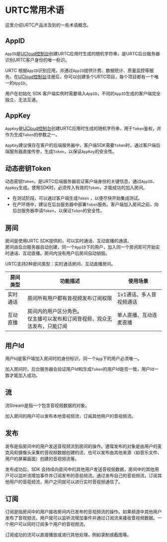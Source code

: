 # URTC常用术语

这里介绍URTC产品涉及到的一些术语概念。

## AppID

`AppID`是[UCloud控制台](https://console.ucloud.cn/)创建URTC应用时生成的随机字符串，是URTC后台服务器识别URTC客户身份的唯一标识。

URTC 根据`AppID`识别应用，并通过`AppID`提供计费、数据统计、质量监控等服务。在[UCloud控制台](https://console.ucloud.cn/)注册后，你可以创建多个URTC项目，每个项目都有一个唯一的`AppID`。

用户在初始化 SDK 客户端实例时需要填入`AppID`，不同的`AppID`生成的客户端完全独立，无法互通。

## AppKey

`AppKey`是[UCloud控制台](https://console.ucloud.cn/)创建URTC应用时生成的随机字符串，用于`Token`鉴权，并作为生成`Token`的参数之一。

`AppKey`建议保存在客户的后端服务器中，客户端SDK需要`Token`时，通过客户端后端服务器直接传参，生成`Token`，以保证`AppKey`的安全性。

##  动态密钥Token

动态密钥`Token`，是URTC后端服务器验证客户端身份的关键信息，通过`AppID`、`AppKey`生成。使用SDK时，必须传入有效的`Token`，才能成功的加入房间。
 - 在测试阶段，可以通过客户端生成`Token` ，以便尽快开始集成测试。    
 - 在产环境中，建议在后台服务器中部署`Token`服务。客户端加入房间之前，向后台服务器申请`Token`，以保证`Token`的安全性。    

## 房间

房间是使用URTC SDK提供的，可以实时通话、互动直播的通道。   
房间由后台服务器自动创建，同一个`AppID`下的用户，加入同一个房间即可开始实时通话、互动直播。房间内没有用户后房间自动销毁。    

URTC支持2种房间类型：实时通话房间、互动直播房间。

|房间类型|功能描述|使用场景|
|-|-|-|
|实时通话|房间所有用户都有音视频发布订阅权限|1v1通话、多人音视频通话|
|互动直播|房间内的用户区分角色。 <br>仅主播可以发布和订阅音视频，观众无法发布，只能订阅|单人直播、互动连麦直播|

## 用户Id

用户Id是客户端加入房间时的身份标识，同一个`App`下的用户必须唯一。

加入房间时，后台服务器会验证用户Id和生成`Token`的用户Id是否一致，用户Id一致才能加入成功。

## 流

流Stream是指一个包含音视频数据的对象。

加入房间的用户可以发布本地音视频流，订阅其他用户的音视频流。

## 发布

发布是指房间中的用户发送音视频流到房间的操作。通常发布的对象是由用户的麦克风和摄像头采集的音视频数据创建的流，也可以发布由其他来源（如音乐文件、用户的屏幕画面）创建的音视频流等。

发布成功后，SDK 会持续向房间中的其他用户发送音视频数据，房间中的其他用户可以监听流增加事件并订阅发布的音视频流。通过发布自己的音视频流，订阅其他用户的音视频流，用户之间就可以进行实时音视频通信了。

## 订阅

订阅是指房间中的用户接收房间内已发布的音视频流的操作。如果频道中其他用户发布了音视频流，用户就可以监听流增加事件并通过订阅流来接收音视频数据。一个用户可以同时订阅多个用户的音视频流。

订阅成功的流可以直接播放或进行其他处理，例如录制或截图等。
